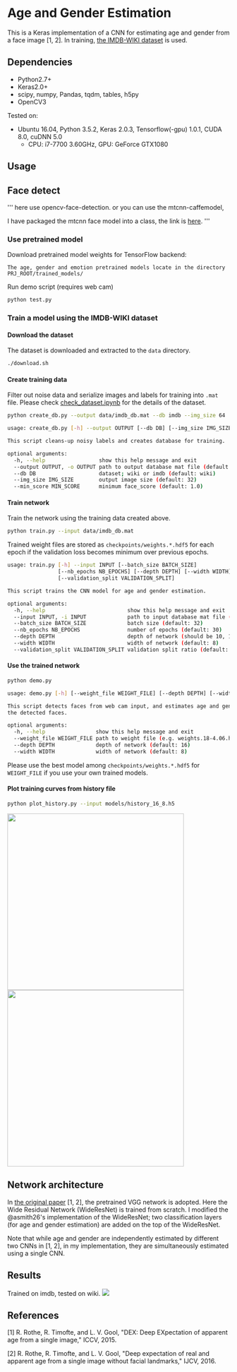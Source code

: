 # Age and Gender Estimation
This is a Keras implementation of a CNN for estimating age and gender from a face image [1, 2].
In training, [the IMDB-WIKI dataset](https://data.vision.ee.ethz.ch/cvl/rrothe/imdb-wiki/) is used.


## Dependencies
- Python2.7+
- Keras2.0+
- scipy, numpy, Pandas, tqdm, tables, h5py
- OpenCV3

Tested on:
- Ubuntu 16.04, Python 3.5.2, Keras 2.0.3, Tensorflow(-gpu) 1.0.1,  CUDA 8.0, cuDNN 5.0
  - CPU: i7-7700 3.60GHz, GPU: GeForce GTX1080

## Usage
## Face detect
'''
here use opencv-face-detection. or you can use the mtcnn-caffemodel, 

I have packaged the mtcnn face model into a class, the link is [here](https://github.com/jimeffry/face-detect-recognize/tree/master/demo).
'''

### Use pretrained model
Download pretrained model weights for TensorFlow backend:

```
The age, gender and emotion pretrained models locate in the directory PRJ_ROOT/trained_models/
```

Run demo script (requires web cam)

```sh
python test.py
```

### Train a model using the IMDB-WIKI dataset

#### Download the dataset
The dataset is downloaded and extracted to the `data` directory.

```sh
./download.sh
```

#### Create training data
Filter out noise data and serialize images and labels for training into `.mat` file.
Please check [check_dataset.ipynb](check_dataset.ipynb) for the details of the dataset.
```sh
python create_db.py --output data/imdb_db.mat --db imdb --img_size 64
```

```sh
usage: create_db.py [-h] --output OUTPUT [--db DB] [--img_size IMG_SIZE] [--min_score MIN_SCORE]

This script cleans-up noisy labels and creates database for training.

optional arguments:
  -h, --help                 show this help message and exit
  --output OUTPUT, -o OUTPUT path to output database mat file (default: None)
  --db DB                    dataset; wiki or imdb (default: wiki)
  --img_size IMG_SIZE        output image size (default: 32)
  --min_score MIN_SCORE      minimum face_score (default: 1.0)
```

#### Train network
Train the network using the training data created above.

```sh
python train.py --input data/imdb_db.mat
```

Trained weight files are stored as `checkpoints/weights.*.hdf5` for each epoch if the validation loss becomes minimum over previous epochs.

```sh
usage: train.py [-h] --input INPUT [--batch_size BATCH_SIZE]
                [--nb_epochs NB_EPOCHS] [--depth DEPTH] [--width WIDTH]
                [--validation_split VALIDATION_SPLIT]

This script trains the CNN model for age and gender estimation.

optional arguments:
  -h, --help                          show this help message and exit
  --input INPUT, -i INPUT             path to input database mat file (default: None)
  --batch_size BATCH_SIZE             batch size (default: 32)
  --nb_epochs NB_EPOCHS               number of epochs (default: 30)
  --depth DEPTH                       depth of network (should be 10, 16, 22, 28, ...) (default: 16)
  --width WIDTH                       width of network (default: 8)
  --validation_split VALIDATION_SPLIT validation split ratio (default: 0.1)
```

#### Use the trained network

```sh
python demo.py
```

```sh
usage: demo.py [-h] [--weight_file WEIGHT_FILE] [--depth DEPTH] [--width WIDTH]

This script detects faces from web cam input, and estimates age and gender for
the detected faces.

optional arguments:
  -h, --help                show this help message and exit
  --weight_file WEIGHT_FILE path to weight file (e.g. weights.18-4.06.hdf5) (default: None)
  --depth DEPTH             depth of network (default: 16)
  --width WIDTH             width of network (default: 8)

```

Please use the best model among `checkpoints/weights.*.hdf5` for `WEIGHT_FILE` if you use your own trained models.

#### Plot training curves from history file

```sh
python plot_history.py --input models/history_16_8.h5 
```

<img src="https://github.com/yu4u/age-gender-estimation/wiki/images/loss.png" width="400px">



<img src="https://github.com/yu4u/age-gender-estimation/wiki/images/accuracy.png" width="400px">

## Network architecture
In [the original paper](https://www.vision.ee.ethz.ch/en/publications/papers/articles/eth_biwi_01299.pdf) [1, 2], the pretrained VGG network is adopted.
Here the Wide Residual Network (WideResNet) is trained from scratch.
I modified the @asmith26's implementation of the WideResNet; two classification layers (for age and gender estimation) are added on the top of the WideResNet.

Note that while age and gender are independently estimated by different two CNNs in [1, 2], in my implementation, they are simultaneously estimated using a single CNN.


## Results
Trained on imdb, tested on wiki.
![](https://github.com/yu4u/age-gender-estimation/wiki/images/result.png)


## References
[1] R. Rothe, R. Timofte, and L. V. Gool, "DEX: Deep EXpectation of apparent age from a single image," ICCV, 2015.

[2] R. Rothe, R. Timofte, and L. V. Gool, "Deep expectation of real and apparent age from a single image
without facial landmarks," IJCV, 2016.
